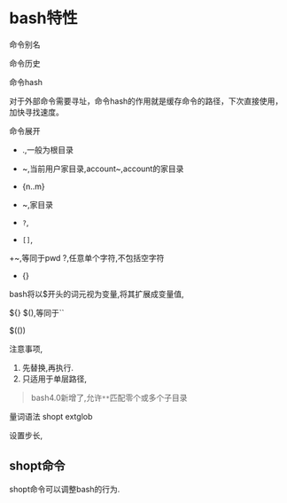 



# bash特性

命令别名

命令历史

命令hash

对于外部命令需要寻址，命令hash的作用就是缓存命令的路径，下次直接使用，加快寻找速度。



命令展开
- .,一般为根目录
- ~,当前用户家目录,account~,account的家目录
- {n..m}

- ~,家目录
- `?`,
- `[]`,


+~,等同于pwd
?,任意单个字符,不包括空字符


- {}


bash将以$开头的词元视为变量,将其扩展成变量值,

${}
$(),等同于``


$(())




注意事项,
1. 先替换,再执行.
2. 只适用于单层路径,

> bash4.0新增了,允许`**`匹配零个或多个子目录



量词语法
shopt extglob







设置步长,




## shopt命令


shopt命令可以调整bash的行为.








